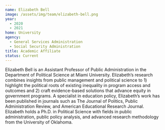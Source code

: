 ```yaml
---
name: Elizabeth Bell
image: /assets/img/team/elizabeth-bell.png
year:
  - 2020
  - 2021
home: University
agency:
  - General Services Administration
  - Social Security Administration
title: Academic Affiliate
status: Current
---
```

Elizabeth Bell is an Assistant Professor of Public Administration in the Department of Political Science at Miami University. Elizabeth’s research combines insights from public management and political science to 1) highlight the political roots of existing inequality in program access and outcomes and 2) craft evidence-based solutions that advance equity in government programs. A specialist in education policy, Elizabeth’s work has been published in journals such as The Journal of Politics, Public Administration Review, and American Educational Research Journal. Elizabeth holds a Ph.D. in Political Science with fields in public administration, public policy analysis, and advanced research methodology from the University of Oklahoma.
